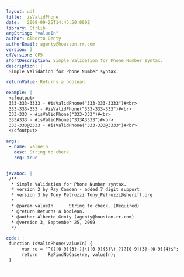 ```yaml
---
layout: udf
title:  isValidPhone
date:   2009-09-25T14:45:50.000Z
library: StrLib
argString: "valueIn"
author: Alberto Genty
authorEmail: agenty@houston.rr.com
version: 3
cfVersion: CF5
shortDescription: Simple Validation for Phone Number syntax.
description: |
 Simple Validation for Phone Number syntax.

returnValue: Returns a boolean.

example: |
 <cfoutput>
 333-333-3333 - #isValidPhone("333-333-3333")#<br>
 333-333-333 - #isValidPhone("333-333-333")#<br>
 333-333 - #isValidPhone("333-333")#<br>
 333A333 - #isValidPhone("333A3333")#<br>
 333-333@3333 - #isValidPhone("333-333@3333")#<br>
 </cfoutput>

args:
 - name: valueIn
   desc: String to check.
   req: true


javaDoc: |
 /**
  * Simple Validation for Phone Number syntax.
  * version 2 by Ray Camden - added 7 digit support
  * version 3 by Tony Petruzzi Tony_Petruzzi@sheriff.org
  * 
  * @param valueIn      String to check. (Required)
  * @return Returns a boolean. 
  * @author Alberto Genty (agenty@houston.rr.com) 
  * @version 3, September 25, 2009 
  */

code: |
 function IsValidPhone(valueIn) {
      var re = "^(([0-9]{3}-)|\([0-9]{3}\) ?)?[0-9]{3}-[0-9]{4}$";
      return    ReFindNoCase(re, valueIn);
 }

---
```



